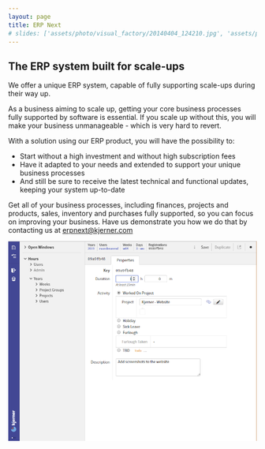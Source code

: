 ```yaml
---
layout: page
title: ERP Next
# slides: ['assets/photo/visual_factory/20140404_124210.jpg', 'assets/photo/visual_factory/20160705_135303.jpg','assets/photo/visual_factory/VF-new-material-handling-cropped.png']
---
```


## The ERP system built for scale-ups

We offer a unique ERP system, capable of fully supporting scale-ups during their way up.

As a business aiming to scale up, getting your core business processes fully supported by software is essential.
If you scale up without this, you will make your business unmanageable - which is very hard to revert.

With a solution using our ERP product, you will have the possibility to:
* Start without a high investment and without high subscription fees
* Have it adapted to your needs and extended to support your unique business processes
* And still be sure to receive the latest technical and functional updates, keeping your system up-to-date

Get all of your business processes, including finances, projects and products, sales, inventory and purchases fully supported, so you can focus on improving your business. Have us demonstrate you how we do that by contacting us at erpnext@kjerner.com

<img src="../assets/photo/erp_next/urenregistratie.png" alt="ERP Next Screenshot"
	title="ERP Next" />
